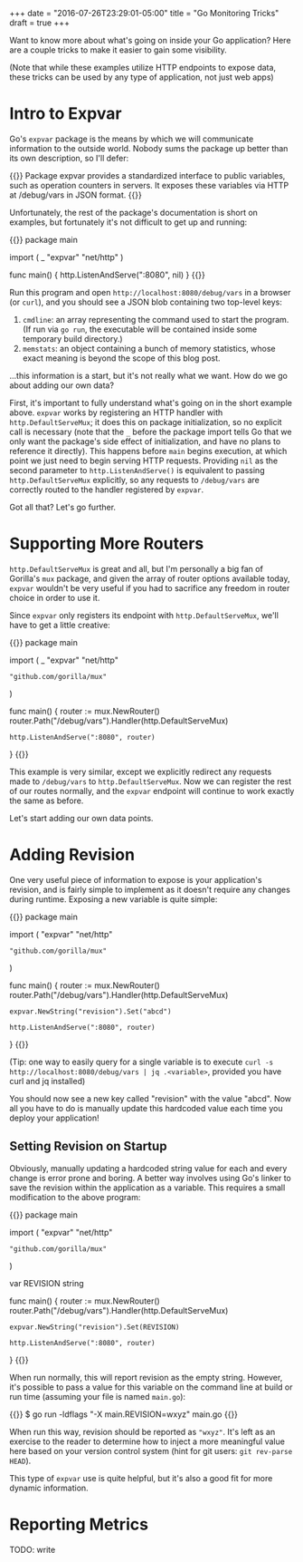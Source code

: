 +++
date = "2016-07-26T23:29:01-05:00"
title = "Go Monitoring Tricks"
draft = true
+++

Want to know more about what's going on inside your Go application?
Here are a couple tricks to make it easier to gain some visibility.

(Note that while these examples utilize HTTP endpoints to expose data,
these tricks can be used by any type of application, not just web apps)

<!--more-->

# Intro to Expvar

Go's `expvar` package is the means by which we will communicate information to
the outside world. Nobody sums the package up better than its own description,
so I'll defer:

{{<highlight text>}}
Package expvar provides a standardized interface to public
variables, such as operation counters in servers. It exposes
these variables via HTTP at /debug/vars in JSON format.
{{</highlight>}}

Unfortunately, the rest of the package's documentation is short on examples,
but fortunately it's not difficult to get up and running:

{{<highlight go>}}
package main

import (
	_ "expvar"
	"net/http"
)

func main() {
	http.ListenAndServe(":8080", nil)
}
{{</highlight>}}

Run this program and open `http://localhost:8080/debug/vars` in a browser
(or `curl`), and you should see a JSON blob containing two top-level keys:

1. `cmdline`: an array representing the command used to start the program.
(If run via `go run`, the executable will be contained inside some temporary
build directory.)
2. `memstats`: an object containing a bunch of memory statistics, whose
exact meaning is beyond the scope of this blog post.

...this information is a start, but it's not really what we want. How
do we go about adding our own data?

First, it's important to fully understand what's going on in the short
example above. `expvar` works by registering an HTTP handler with
`http.DefaultServeMux`; it does this on package initialization, so no
explicit call is necessary (note that the `_` before the package import
tells Go that we only want the package's side effect of initialization,
and have no plans to reference it directly). This happens before `main`
begins execution, at which point we just need to begin serving HTTP
requests. Providing `nil` as the second parameter to `http.ListenAndServe()`
is equivalent to passing `http.DefaultServeMux` explicitly, so any
requests to `/debug/vars` are correctly routed to the handler registered
by `expvar`.

Got all that? Let's go further.

# Supporting More Routers

`http.DefaultServeMux` is great and all, but I'm personally a big fan
of Gorilla's `mux` package, and given the array of router options available
today, `expvar` wouldn't be very useful if you had to sacrifice any freedom
in router choice in order to use it.

Since `expvar` only registers its endpoint with `http.DefaultServeMux`,
we'll have to get a little creative:

{{<highlight go>}}
package main

import (
    _ "expvar"
    "net/http"

    "github.com/gorilla/mux"
)

func main() {
    router := mux.NewRouter()
    router.Path("/debug/vars").Handler(http.DefaultServeMux)

    http.ListenAndServe(":8080", router)
}
{{</highlight>}}

This example is very similar, except we explicitly redirect any
requests made to `/debug/vars` to `http.DefaultServeMux`. Now we can
register the rest of our routes normally, and the `expvar` endpoint
will continue to work exactly the same as before.

Let's start adding our own data points.

# Adding Revision

One very useful piece of information to expose is your application's
revision, and is fairly simple to implement as it doesn't require any
changes during runtime. Exposing a new variable is quite simple:

{{<highlight go>}}
package main

import (
    "expvar"
    "net/http"

    "github.com/gorilla/mux"
)

func main() {
    router := mux.NewRouter()
    router.Path("/debug/vars").Handler(http.DefaultServeMux)

    expvar.NewString("revision").Set("abcd")

    http.ListenAndServe(":8080", router)
}
{{</highlight>}}

(Tip: one way to easily query for a single variable is to execute
`curl -s http://localhost:8080/debug/vars | jq .<variable>`, provided
you have curl and jq installed)

You should now see a new key called "revision" with the value "abcd".
Now all you have to do is manually update this hardcoded value each time
you deploy your application!

## Setting Revision on Startup

Obviously, manually updating a hardcoded string value for each and
every change is error prone and boring. A better way involves using
Go's linker to save the revision within the application as a variable.
This requires a small modification to the above program:

{{<highlight go>}}
package main

import (
    "expvar"
    "net/http"

    "github.com/gorilla/mux"
)

var REVISION string

func main() {
    router := mux.NewRouter()
    router.Path("/debug/vars").Handler(http.DefaultServeMux)

    expvar.NewString("revision").Set(REVISION)

    http.ListenAndServe(":8080", router)
}
{{</highlight>}}

When run normally, this will report revision as the empty string. However,
it's possible to pass a value for this variable on the command line at build
or run time (assuming your file is named `main.go`):

{{<highlight text>}}
$ go run -ldflags "-X main.REVISION=wxyz" main.go
{{</highlight>}}

When run this way, revision should be reported as `"wxyz"`. It's left as an
exercise to the reader to determine how to inject a more meaningful value
here based on your version control system (hint for git users: `git rev-parse HEAD`).

This type of `expvar` use is quite helpful, but it's also a good fit for more
dynamic information.

# Reporting Metrics

TODO: write
